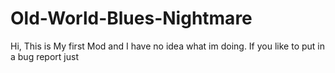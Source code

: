 # Old-World-Blues-Nightmare
Hi, This is My first Mod and I have no idea what im doing. If you like to put in a bug report just
